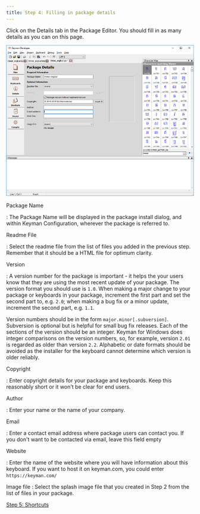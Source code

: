 ```yaml
---
title: Step 4: Filling in package details
---
```


Click on the Details tab in the Package Editor. You should fill in as
many details as you can on this page.

![](../../../images/tutorial_distribute_keyboard_details.png)

Package Name

:   The Package Name will be displayed in the package install dialog,
    and within Keyman Configuration, wherever the package is
    referred to.

Readme File

:   Select the readme file from the list of files you added in the
    previous step. Remember that it should be a HTML file for optimum
    clarity.

Version

:   A version number for the package is important - it helps the your
    users know that they are using the most recent update of your
    package. The version format you should use is `1.0`. When making a
    major change to your package or keyboards in your package, increment
    the first part and set the second part to, e.g. `2.0`; when making a
    bug fix or a minor update, increment the second part, e.g. `1.1`.

Version numbers should be in the form `major.minor[.subversion]`.
    Subversion is optional but is helpful for small bug fix releases.
    Each of the sections of the version should be an integer. Keyman
    for Windows does integer comparisons on the version numbers, so, for
    example, version `2.01` is regarded as older than version `2.2`.
    Alphabetic or date formats should be avoided as the installer for
    the keyboard cannot determine which version is older reliably.

Copyright

:   Enter copyright details for your package and keyboards. Keep this
    reasonably short or it won't be clear for end users.

Author

:   Enter your name or the name of your company.

Email

:   Enter a contact email address where package users can contact you.
    If you don't want to be contacted via email, leave this field empty

Website

:   Enter the name of the website where you will have information about
    this keyboard. If you want to host it on keyman.com, you could enter
    `https://keyman.com/`

Image file
:   Select the splash image file that you created in Step 2 from the
    list of files in your package.

[Step 5: Shortcuts](step-5)
